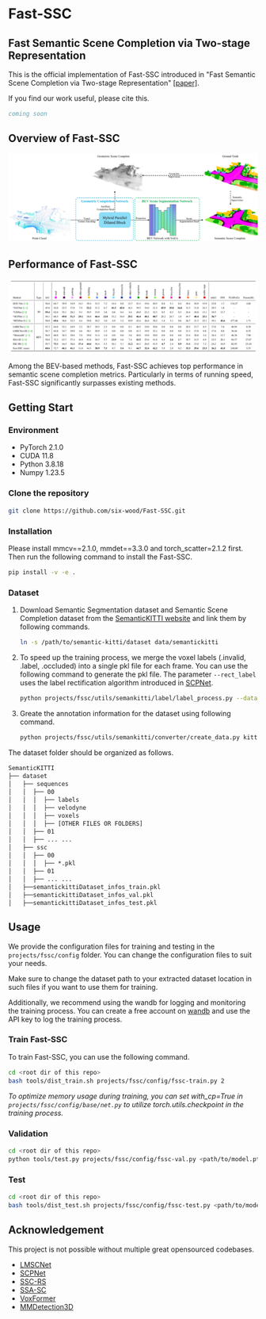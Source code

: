 # Fast-SSC

## Fast Semantic Scene Completion via Two-stage Representation

This is the official implementation of Fast-SSC introduced in "Fast Semantic Scene Completion via Two-stage Representation" [[paper]](https://github.com/six-wood/Fast-SSC.git).

If you find our work useful, please cite this.

```bibtex
coming soon
```

## Overview of Fast-SSC

![overview](imgs/overview.jpg)

## Performance of Fast-SSC

![Performance](imgs/performance.jpg)

Among the BEV-based methods, Fast-SSC achieves top performance in semantic scene completion metrics. Particularly in terms of running speed, Fast-SSC significantly surpasses existing methods.

## Getting Start

### Environment

* PyTorch 2.1.0
* CUDA 11.8
* Python 3.8.18
* Numpy 1.23.5

### Clone the repository

```bash
git clone https://github.com/six-wood/Fast-SSC.git
```

### Installation

Please install mmcv==2.1.0, mmdet==3.3.0 and torch_scatter=2.1.2 first. Then run the following command to install the Fast-SSC.

```bash
pip install -v -e .
```

### Dataset

1. Download Semantic Segmentation dataset and Semantic Scene Completion dataset from the [SemanticKITTI website](http://www.semantic-kitti.org/dataset.html) and link them by following commands.

    ```bash
    ln -s /path/to/semantic-kitti/dataset data/semantickitti
    ```

2. To speed up the training process, we merge the voxel labels (.invalid, .label, .occluded) into a single pkl file for each frame. You can use the following command to generate the pkl file. The parameter `--rect_label` uses the label rectification algorithm introduced in [SCPNet](https://github.com/SCPNet/Codes-for-SCPNet).

    ```bash
    python projects/fssc/utils/semankitti/label/label_process.py --data_root=data/semantickitti --output=data/semantickitti --config_path=utils/label/semantic-kitti.yaml --rect_label(optional)
    ```

3. Greate the annotation information for the dataset using following command.

    ```bash
    python projects/fssc/utils/semankitti/converter/create_data.py kitti --root-path data/semantickitti --out-dir data/semantickitti --extra-tag semantickittiDataset
    ```

The dataset folder should be organized as follows.

```angular2
SemanticKITTI
├── dataset
│   ├── sequences
│   │  ├── 00
│   │  │  ├── labels
│   │  │  ├── velodyne
│   │  │  ├── voxels
│   │  │  ├── [OTHER FILES OR FOLDERS]
│   │  ├── 01
│   │  ├── ... ...
│   ├── ssc
│   │  ├── 00
│   │  │  ├── *.pkl
│   │  ├── 01
│   │  ├── ... ...
│   ├──semantickittiDataset_infos_train.pkl
│   ├──semantickittiDataset_infos_val.pkl
│   ├──semantickittiDataset_infos_test.pkl
```

## Usage

We provide the configuration files for training and testing in the `projects/fssc/config` folder. You can change the configuration files to suit your needs.

Make sure to change the dataset path to your extracted dataset location in such files if you want to use them for training.

Additionally, we recommend using the wandb for logging and monitoring the training process. You can create a free account on [wandb](https://wandb.ai/site) and use the API key to log the training process.

### Train Fast-SSC

To train Fast-SSC, you can use the following command.

```bash
cd <root dir of this repo>
bash tools/dist_train.sh projects/fssc/config/fssc-train.py 2 
```

*To optimize memory usage during training, you can set with_cp=True in `projects/fssc/config/base/net.py` to utilize torch.utils.checkpoint in the training process.*

### Validation

```bash
cd <root dir of this repo>
python tools/test.py projects/fssc/config/fssc-val.py <path/to/model.pth>
```

### Test

```bash
cd <root dir of this repo>
bash tools/dist_test.sh projects/fssc/config/fssc-test.py <path/to/model.pth> 2
```

## Acknowledgement

This project is not possible without multiple great opensourced codebases.

* [LMSCNet](https://github.com/cv-rits/LMSCNet)
* [SCPNet](https://github.com/SCPNet/Codes-for-SCPNet)
* [SSC-RS](https://github.com/Jieqianyu/SSC-RS)
* [SSA-SC](https://github.com/jokester-zzz/SSA-SC)
* [VoxFormer](https://github.com/NVlabs/VoxFormer)
* [MMDetection3D](https://github.com/open-mmlab/mmdetection3d)

